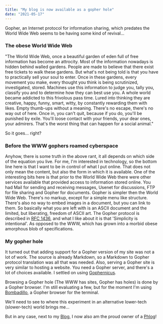 ```yaml
---
title: "My blog is now available as a gopher hole"
date: "2021-05-17"
---
```


Gopher, an Internet protocol for information sharing, which predates the World Wide Web seems to be having some kind of revival...

### The obese World Wide Web

"The World Wide Web, once a beautiful garden of eden full of free information has become an attrocity. Most of the information nowadays is hidden behind walled gardens. People are made to believe that there exist free tickets to walk these gardens. But what's not being told is that you have to practically sell your soul to enter.
Once in these gardens, every movement you make, every thought you think is being scrutinized, investigated, stored. Machines use this information to judge you, tally you, classify you and to determine how they can best use you. A whole world became addicted to this frivolous pass time. Lured into thinking they are creative, happy, funny, smart, witty, by constantly rewarding them with likes. Empty thumb-ups without a meaning.
There's no escape, there's no way out of here. Once in, you can't quit, because if you do, you'll be punished by exile. You'll loose contact with your friends, your dear ones, your admirers. That's the worst thing that can happen for a social animal."

So it goes... right?

### Before the WWW gophers roamed cyberspace

Anyhow, there is some truth in the above rant, it all depends on which side of the equation you live. For me, I'm interested in technology, so the bottom line here is that I want to be in control of what I put online. That does not only mean the content, but also the form in which it is available.
One of the interesting bits here is that prior to the World Wide Web there were other services available that provided access to information stored online. You had Mail for sending and receiving messages, Usenet for discussions, FTP for file sharing and Gopher for documents.
Gopher is simpler then the World Wide Web. There's no markup, except for a simple menu like structure. There's also no way to embed images in a document, but you can link to them. So basically what you are left with is an ASCII document and the limited, but liberating, freedom of ASCII art.
The Gopher protocol is described in [RFC 1436](https://datatracker.ietf.org/doc/html/rfc1436), and what I like about it is that 'Simplicity is intentional'. As opposed to the WWW, which has grown into a morbid obese amorphous blob of specifications.

### My gopher hole

It turned out that adding support for a Gopher version of my site was not a lot of work. The source is already Markdown, so a Markdown to Gopher protocol translation was all that was needed. Also, serving a Gopher site is very similar to hosting a website. You need a Gopher server, and there's a lot of choices available.
I settled on using [Gophernicus](https://github.com/gophernicus/gophernicus).

Browsing a Gopher hole (The WWW has sites, Gopher has holes) is done by a Gopher browser. I'm still evaluating a few, but for the moment I'm using [Bombadillo](https://bombadillo.colorfield.space/), a Gopher browser for the terminal.

We'll need to see to where this experiment in an alternative lower-tech (slower-tech) world brings me...

But in any case, next to my [Blog](https://vandenbran.de/), I now also am the proud owner of a [Phlog](gopher://vandenbran.de)!

